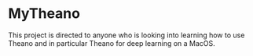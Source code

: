 # MyTheano

This project is directed to anyone who is looking into learning how to use Theano and in particular Theano for deep learning on a MacOS.
